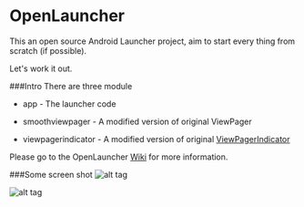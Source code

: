 # OpenLauncher

This an open source Android Launcher project, aim to start every thing from scratch (if possible).

Let's work it out.

###Intro
There are three module

- app - The launcher code

- smoothviewpager - A modified version of original ViewPager

- viewpagerindicator - A modified version of original [ViewPagerIndicator](https://github.com/JakeWharton/ViewPagerIndicator)
 

Please go to the OpenLauncher [Wiki](https://github.com/Benny-Kok/OpenLauncher/wiki) for more information.

###Some screen shot
![alt tag](https://github.com/Benny-Kok/OpenLauncher/blob/master/DisplayPictures/Screenshot_2016-08-03-20-57-15.png)

![alt tag](https://github.com/Benny-Kok/OpenLauncher/blob/master/DisplayPictures/Screenshot_2016-08-03-20-57-26.png)


